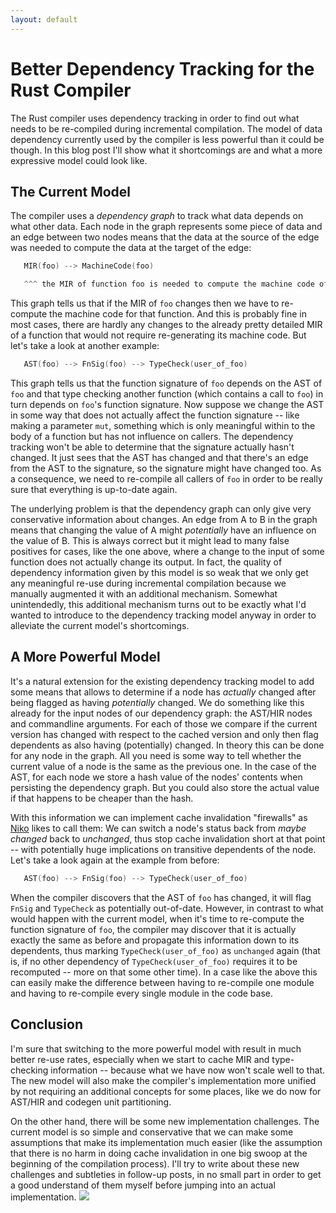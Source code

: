 ```yaml
---
layout: default
---
```


# Better Dependency Tracking for the Rust Compiler

The Rust compiler uses dependency tracking in order to find out what needs to
be re-compiled during incremental compilation. The model of data
dependency currently used by the compiler is less powerful than it could be
though. In this blog post I'll show what it shortcomings are and what a more
expressive model could look like.



## The Current Model

The compiler uses a *dependency graph* to track what data depends on
what other data. Each node in the graph represents some piece of data and an
edge between two nodes means that the data at the source of the edge was
needed to compute the data at the target of the edge:

```c
   MIR(foo) --> MachineCode(foo)

   ^^^ the MIR of function foo is needed to compute the machine code of it
```

This graph tells us that if the MIR of `foo` changes then we have to re-compute
the machine code for that function. And this is probably fine in most cases,
there are hardly any changes to the already pretty detailed MIR of a function
that would not require re-generating its machine code. But let's take a look at
another example:

```c
   AST(foo) --> FnSig(foo) --> TypeCheck(user_of_foo)
```

This graph tells us that the function signature of `foo` depends on the AST of
`foo` and that type checking another function (which contains a call to `foo`)
in turn depends on `foo`'s function signature. Now suppose we change the AST
in some way that does not actually affect the function signature -- like making a
parameter `mut`, something which is only meaningful within to the body of a
function but has not influence on callers. The dependency tracking won't be
able to determine that the signature actually hasn't changed. It just sees that
the AST has changed and that there's an edge from the AST to the signature, so
the signature might have changed too. As a consequence, we need to re-compile
all callers of `foo` in order to be really sure that everything is up-to-date
again.

The underlying problem is that the dependency graph can only give very
conservative information about changes. An edge from A to B in the graph means
that changing the value of A might *potentially* have an influence on the value
of B. This is always correct but it might lead to many false positives for cases,
like the one above, where a change to the input of some function does not
actually change its output. In fact, the quality of dependency information
given by this model is so weak that we only get any meaningful re-use during
incremental compilation because we manually augmented it with an additional
mechanism. Somewhat unintendedly, this additional mechanism turns out to be
exactly what I'd wanted to introduce to the dependency tracking model anyway
in order to alleviate the current model's shortcomings.


## A More Powerful Model

It's a natural extension for the existing dependency tracking model to add some means
that allows to determine if a node has *actually* changed after being flagged
as having *potentially* changed. We do something like this already for the
input nodes of our dependency graph: the AST/HIR nodes and commandline arguments.
For each of those we compare if the current version has changed with respect
to the cached version and only then flag dependents as also having
(potentially) changed. In theory this can be done for any node in the graph.
All you need is some way to tell whether the current value of a node is the
same as the previous one. In the case of the AST, for each node we store a
hash value of the nodes' contents when persisting the dependency graph. But
you could also store the actual value if that happens to be cheaper than the
hash.

With this information we can implement cache invalidation "firewalls" as
[Niko](https://github.com/nikomatsakis) likes to call them: We can switch a
node's status back from *maybe changed* back to *unchanged*, thus stop cache
invalidation short at that point -- with potentially
huge implications on transitive dependents of the node. Let's take a look
again at the example from before:

```c
   AST(foo) --> FnSig(foo) --> TypeCheck(user_of_foo)
```

When the compiler discovers that the AST of `foo` has changed, it will
flag `FnSig` and `TypeCheck` as potentially out-of-date. However, in contrast
to what would happen with the current model, when it's time to re-compute the
function signature of `foo`, the compiler may discover that it is actually
exactly the same as before and propagate this information down to its
dependents, thus marking `TypeCheck(user_of_foo)` as `unchanged` again
(that is, if no other dependency of `TypeCheck(user_of_foo)` requires it to
be recomputed -- more on that some other time). In a case like the above this
can easily make the difference between having to re-compile one module and
having to re-compile every single module in the code base.


## Conclusion

I'm sure that switching to the more powerful model with result in much better
re-use rates, especially when we start to cache MIR and type-checking
information -- because what we have now won't scale well to that.
The new model will also make the compiler's implementation more
unified by not requiring an additional concepts for some places, like we do
now for AST/HIR and codegen unit partitioning.

On the other hand, there will be some new implementation challenges. The
current model is so simple and conservative that we can make some assumptions
that make its implementation much easier (like the assumption that there is
no harm in doing cache invalidation in one big swoop at the beginning of the
compilation process). I'll try to write about these new challenges and
subtleties in follow-up posts, in no small part in order to get a good
understand of them myself before jumping into an actual implementation.
<img class="blackflower" src="{{site.url}}/images/flower-black.svg"></img>
